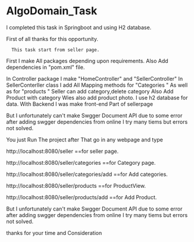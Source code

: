 # AlgoDomain_Task
I completed this task in Springboot and using H2 database.

First of all thanks for this opportunity.
    

      This task start from seller page.
First I make All packages depending upon requirements. Also Add dependencies in "pom.xml" file.

In Controller package I make "HomeController" and "SellerController"
In SellerConterller class I add All Mapping methods for  "Categories " As well as for "products "
Seller can add category,delete category Also  Add Product with category Wies also add product photo.
I use h2 database for data.
With Backend I was make front-end Part of sellerpage

But I unfortunately can't make  Swgger Document API due to some error after adding swgger dependencies from online I try many tiems but errors not solved.

You just Run The project after That go in any webpage and type

http://localhost:8080/seller ==for seller page.

http://localhost:8080/seller/categories ==for Category page.

http://localhost:8080/seller/categories/add ==for Add categories.

http://localhost:8080/seller/products ==for ProductView.

http://localhost:8080/seller/products/add ==for Add Product.


But I unfortunately can't make  Swgger Document API due to some error after adding swgger dependencies from online I try many tiems but errors not solved.




thanks for your time and Consideration


